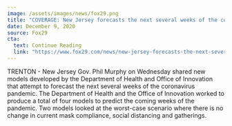 ```yaml
---
image: /assets/images/news/fox29.png
title: "COVERAGE: New Jersey forecasts the next several weeks of the coronavirus pandemic"
date: December 9, 2020
source: Fox29
cta:
  text: Continue Reading
  link: "https://www.fox29.com/news/new-jersey-forecasts-the-next-several-weeks-of-the-coronavirus-pandemic"
---
```


TRENTON - New Jersey Gov. Phil Murphy on Wednesday shared new models developed by the Department of Health and Office of Innovation that attempt to forecast the next several weeks of the coronavirus pandemic. The Department of Health and the Office of Innovation worked to produce a total of four models to predict the coming weeks of the pandemic. Two models looked at the worst-case scenario where there is no change in current mask compliance, social distancing and gatherings.
